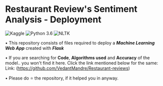 # Restaurant Review's Sentiment Analysis - Deployment
![Kaggle](https://img.shields.io/badge/Dataset-Kaggle-blue.svg) ![Python 3.6](https://img.shields.io/badge/Python-3.6-brightgreen.svg) ![NLTK](https://img.shields.io/badge/Library-NLTK-orange.svg)

• This repository consists of files required to deploy a ___Machine Learning Web App___ created with ___Flask___ 


• If you are searching for __Code__, __Algorithms used__ and __Accuracy__ of the model.. you won't find it here. Click the link mentioned below for the same:<br />
Link: (https://github.com/VedantMandre/Restaurant-reviews)

• Please do ⭐ the repository, if it helped you in anyway.



